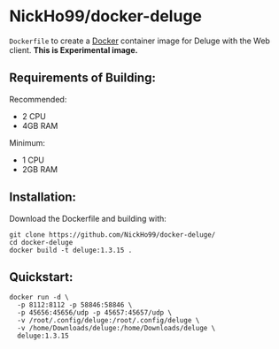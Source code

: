# NickHo99/docker-deluge

`Dockerfile` to create a [Docker](https://www.docker.com/) container image for Deluge with the Web client.
**This is Experimental image.**

## Requirements of Building:
Recommended:
- 2 CPU
- 4GB RAM

Minimum:
- 1 CPU
- 2GB RAM

## Installation:
Download the Dockerfile and building with:
```
git clone https://github.com/NickHo99/docker-deluge/
cd docker-deluge
docker build -t deluge:1.3.15 .
```

## Quickstart:
```
docker run -d \
  -p 8112:8112 -p 58846:58846 \
  -p 45656:45656/udp -p 45657:45657/udp \
  -v /root/.config/deluge:/root/.config/deluge \
  -v /home/Downloads/deluge:/home/Downloads/deluge \
  deluge:1.3.15
```
